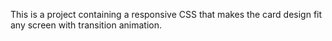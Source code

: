 This is a project containing a responsive CSS that makes the card design fit any screen with transition animation.